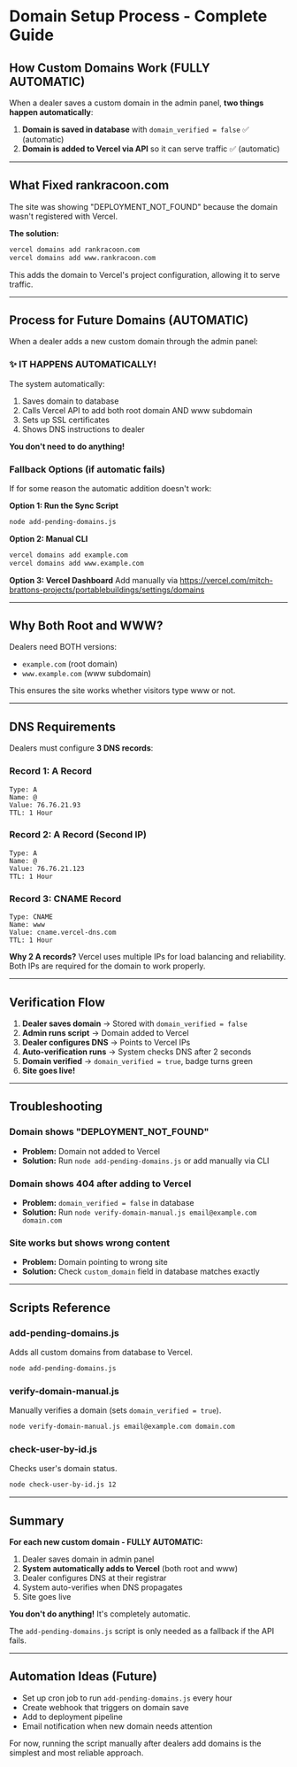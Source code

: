 # Domain Setup Process - Complete Guide

## How Custom Domains Work (FULLY AUTOMATIC)

When a dealer saves a custom domain in the admin panel, **two things happen automatically**:

1. **Domain is saved in database** with `domain_verified = false` ✅ (automatic)
2. **Domain is added to Vercel via API** so it can serve traffic ✅ (automatic)

---

## What Fixed rankracoon.com

The site was showing "DEPLOYMENT_NOT_FOUND" because the domain wasn't registered with Vercel.

**The solution:**
```bash
vercel domains add rankracoon.com
vercel domains add www.rankracoon.com
```

This adds the domain to Vercel's project configuration, allowing it to serve traffic.

---

## Process for Future Domains (AUTOMATIC)

When a dealer adds a new custom domain through the admin panel:

### ✨ **IT HAPPENS AUTOMATICALLY!**

The system automatically:
1. Saves domain to database
2. Calls Vercel API to add both root domain AND www subdomain
3. Sets up SSL certificates
4. Shows DNS instructions to dealer

**You don't need to do anything!**

### Fallback Options (if automatic fails)

If for some reason the automatic addition doesn't work:

**Option 1: Run the Sync Script**
```bash
node add-pending-domains.js
```

**Option 2: Manual CLI**
```bash
vercel domains add example.com
vercel domains add www.example.com
```

**Option 3: Vercel Dashboard**
Add manually via https://vercel.com/mitch-brattons-projects/portablebuildings/settings/domains

---

## Why Both Root and WWW?

Dealers need BOTH versions:
- `example.com` (root domain)
- `www.example.com` (www subdomain)

This ensures the site works whether visitors type www or not.

---

## DNS Requirements

Dealers must configure **3 DNS records**:

### Record 1: A Record
```
Type: A
Name: @
Value: 76.76.21.93
TTL: 1 Hour
```

### Record 2: A Record (Second IP)
```
Type: A
Name: @
Value: 76.76.21.123
TTL: 1 Hour
```

### Record 3: CNAME Record
```
Type: CNAME
Name: www
Value: cname.vercel-dns.com
TTL: 1 Hour
```

**Why 2 A records?**
Vercel uses multiple IPs for load balancing and reliability. Both IPs are required for the domain to work properly.

---

## Verification Flow

1. **Dealer saves domain** → Stored with `domain_verified = false`
2. **Admin runs script** → Domain added to Vercel
3. **Dealer configures DNS** → Points to Vercel IPs
4. **Auto-verification runs** → System checks DNS after 2 seconds
5. **Domain verified** → `domain_verified = true`, badge turns green
6. **Site goes live!**

---

## Troubleshooting

### Domain shows "DEPLOYMENT_NOT_FOUND"
- **Problem:** Domain not added to Vercel
- **Solution:** Run `node add-pending-domains.js` or add manually via CLI

### Domain shows 404 after adding to Vercel
- **Problem:** `domain_verified = false` in database
- **Solution:** Run `node verify-domain-manual.js email@example.com domain.com`

### Site works but shows wrong content
- **Problem:** Domain pointing to wrong site
- **Solution:** Check `custom_domain` field in database matches exactly

---

## Scripts Reference

### add-pending-domains.js
Adds all custom domains from database to Vercel.
```bash
node add-pending-domains.js
```

### verify-domain-manual.js
Manually verifies a domain (sets `domain_verified = true`).
```bash
node verify-domain-manual.js email@example.com domain.com
```

### check-user-by-id.js
Checks user's domain status.
```bash
node check-user-by-id.js 12
```

---

## Summary

**For each new custom domain - FULLY AUTOMATIC:**

1. Dealer saves domain in admin panel
2. **System automatically adds to Vercel** (both root and www)
3. Dealer configures DNS at their registrar
4. System auto-verifies when DNS propagates
5. Site goes live

**You don't do anything!** It's completely automatic.

The `add-pending-domains.js` script is only needed as a fallback if the API fails.

---

## Automation Ideas (Future)

- Set up cron job to run `add-pending-domains.js` every hour
- Create webhook that triggers on domain save
- Add to deployment pipeline
- Email notification when new domain needs attention

For now, running the script manually after dealers add domains is the simplest and most reliable approach.
